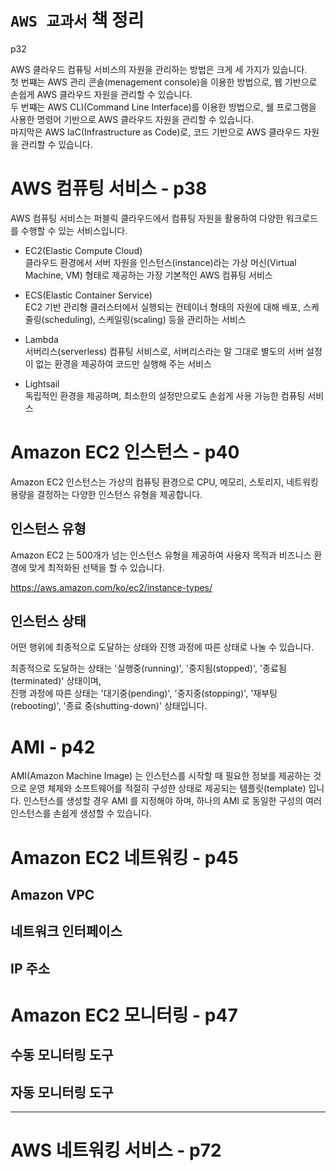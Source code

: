 # `AWS 교과서` 책 정리

p32

AWS 클라우드 컴퓨팅 서비스의 자원을 관리하는 방법은 크게 세 가지가 있습니다.  
첫 번쨰는 AWS 관리 콘솔(menagement console)을 이용한 방법으로, 웹 기반으로 손쉽게 AWS 클라우드 자원을 관리할 수 있습니다.  
두 번쨰는 AWS CLI(Command Line Interface)를 이용한 방법으로, 쉘 프로그램을 사용한 명령어 기반으로 AWS 클라우드 자원을 관리할 수 있습니다.  
마지막은 AWS IaC(Infrastructure as Code)로, 코드 기반으로 AWS 클라우드 자원을 관리할 수 있습니다.

# AWS 컴퓨팅 서비스 - p38

AWS 컴퓨팅 서비스는 퍼블릭 클라우드에서 컴퓨팅 자원을 활용하여 다양한 워크로드를 수행할 수 있는 서비스입니다.

- EC2(Elastic Compute Cloud)  
  클라우드 환경에서 서버 자원을 인스턴스(instance)라는 가상 머신(Virtual Machine, VM) 형태로 제공하는 가장 기본적인 AWS 컴퓨팅 서비스

- ECS(Elastic Container Service)  
  EC2 기반 관리형 클러스터에서 실행되는 컨테이너 형태의 자원에 대해 배포, 스케줄링(scheduling), 스케일링(scaling) 등을 관리하는 서비스

- Lambda  
  서버리스(serverless) 컴퓨팅 서비스로, 서버리스라는 말 그대로 별도의 서버 설정이 없는 환경을 제공하여 코드만 실행해 주는 서비스

- Lightsail  
  독립적인 환경을 제공하며, 최소한의 설정만으로도 손쉽게 사용 가능한 컴퓨팅 서비스

# Amazon EC2 인스턴스 - p40

Amazon EC2 인스턴스는 가상의 컴퓨팅 환경으로 CPU, 메모리, 스토리지, 네트워킹 용량을 결정하는 다양한 인스턴스 유형을 제공합니다.

## 인스턴스 유형

Amazon EC2 는 500개가 넘는 인스턴스 유형을 제공하여 사용자 목적과 비즈니스 환경에 맞게 최적화된 선택을 할 수 있습니다.

https://aws.amazon.com/ko/ec2/instance-types/

## 인스턴스 상태

어떤 행위에 최종적으로 도달하는 상태와 진행 과정에 따른 상태로 나눌 수 있습니다.

최종적으로 도달하는 상태는 '실행중(running)', '중지됨(stopped)', '종료됨(terminated)' 상태이며,  
진행 과정에 따른 상태는 '대기중(pending)', '중지중(stopping)', '재부팅(rebooting)', '종료 중(shutting-down)' 상태입니다.

# AMI - p42

AMI(Amazon Machine Image) 는 인스턴스를 시작할 때 필요한 정보를 제공하는 것으로 운영 체제와 소프트웨어를 적절히 구성한 상태로 제공되는 템플릿(template) 입니다.
인스턴스를 생성할 경우 AMI 를 지정해야 하며, 하나의 AMI 로 동일한 구성의 여러 인스턴스를 손쉽게 생성할 수 있습니다.

# Amazon EC2 네트워킹 - p45

## Amazon VPC

## 네트워크 인터페이스

## IP 주소

# Amazon EC2 모니터링 - p47

## 수동 모니터링 도구

## 자동 모니터링 도구

---

# AWS 네트워킹 서비스 - p72

